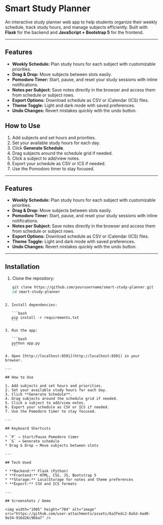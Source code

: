 
# Smart Study Planner

An interactive study planner web app to help students organize their weekly schedule, track study hours, and manage subjects efficiently. Built with **Flask** for the backend and **JavaScript + Bootstrap 5** for the frontend.

---

## Features

- **Weekly Schedule:** Plan study hours for each subject with customizable priorities.
- **Drag & Drop:** Move subjects between slots easily.
- **Pomodoro Timer:** Start, pause, and reset your study sessions with inline notifications.
- **Notes per Subject:** Save notes directly in the browser and access them from schedule or subject rows.
- **Export Options:** Download schedule as CSV or iCalendar (ICS) files.
- **Theme Toggle:** Light and dark mode with saved preferences.
- **Undo Changes:** Revert mistakes quickly with the undo button.


## How to Use

1. Add subjects and set hours and priorities.
2. Set your available study hours for each day.
3. Click **Generate Schedule**.
4. Drag subjects around the schedule grid if needed.
5. Click a subject to add/view notes.
6. Export your schedule as CSV or ICS if needed.
7. Use the Pomodoro timer to stay focused.

---

## Features

- **Weekly Schedule:** Plan study hours for each subject with customizable priorities.
- **Drag & Drop:** Move subjects between slots easily.
- **Pomodoro Timer:** Start, pause, and reset your study sessions with inline notifications.
- **Notes per Subject:** Save notes directly in the browser and access them from schedule or subject rows.
- **Export Options:** Download schedule as CSV or iCalendar (ICS) files.
- **Theme Toggle:** Light and dark mode with saved preferences.
- **Undo Changes:** Revert mistakes quickly with the undo button.

---

## Installation

1. Clone the repository:
   ```bash
   git clone https://github.com/yourusername/smart-study-planner.git
   cd smart-study-planner
````

2. Install dependencies:

   ```bash
   pip install -r requirements.txt
   ```

3. Run the app:

   ```bash
   python app.py
   ```

4. Open [http://localhost:8501](http://localhost:8501) in your browser.

---

## How to Use

1. Add subjects and set hours and priorities.
2. Set your available study hours for each day.
3. Click **Generate Schedule**.
4. Drag subjects around the schedule grid if needed.
5. Click a subject to add/view notes.
6. Export your schedule as CSV or ICS if needed.
7. Use the Pomodoro timer to stay focused.

---

## Keyboard Shortcuts

* `P` → Start/Pause Pomodoro timer
* `G` → Generate schedule
* Drag & Drop → Move subjects between slots

---

## Tech Used

* **Backend:** Flask (Python)
* **Frontend:** HTML, CSS, JS, Bootstrap 5
* **Storage:** LocalStorage for notes and theme preferences
* **Export:** CSV and ICS formats

---

## Screenshots / Demo

<img width="1905" height="784" alt="image" src="https://github.com/user-attachments/assets/6a3fedc2-8a5d-4ad0-9e34-916d26c96ba7" />
